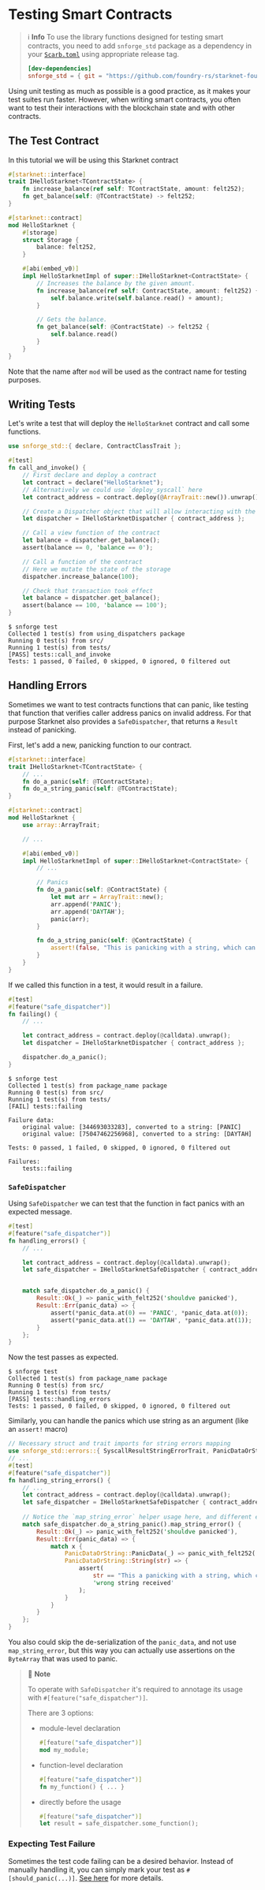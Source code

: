 # Testing Smart Contracts

> ℹ️ **Info**
> To use the library functions designed for testing smart contracts,
> you need to add `snforge_std` package as a dependency in
> your [`Scarb.toml`](https://docs.swmansion.com/scarb/docs/guides/dependencies.html#development-dependencies)
> using appropriate release tag.
>```toml
> [dev-dependencies]
> snforge_std = { git = "https://github.com/foundry-rs/starknet-foundry.git", tag = "v0.12.0" }
> ```

Using unit testing as much as possible is a good practice, as it makes your test suites run faster. However, when
writing smart contracts, you often want to test their interactions with the blockchain state and with other contracts.

## The Test Contract

In this tutorial we will be using this Starknet contract

```rust
#[starknet::interface]
trait IHelloStarknet<TContractState> {
    fn increase_balance(ref self: TContractState, amount: felt252);
    fn get_balance(self: @TContractState) -> felt252;
}

#[starknet::contract]
mod HelloStarknet {
    #[storage]
    struct Storage {
        balance: felt252,
    }

    #[abi(embed_v0)]
    impl HelloStarknetImpl of super::IHelloStarknet<ContractState> {
        // Increases the balance by the given amount.
        fn increase_balance(ref self: ContractState, amount: felt252) {
            self.balance.write(self.balance.read() + amount);
        }

        // Gets the balance.
        fn get_balance(self: @ContractState) -> felt252 {
            self.balance.read()
        }
    }
}
```

Note that the name after `mod` will be used as the contract name for testing purposes.

## Writing Tests

Let's write a test that will deploy the `HelloStarknet` contract and call some functions.

```rust
use snforge_std::{ declare, ContractClassTrait };

#[test]
fn call_and_invoke() {
    // First declare and deploy a contract
    let contract = declare("HelloStarknet");
    // Alternatively we could use `deploy_syscall` here
    let contract_address = contract.deploy(@ArrayTrait::new()).unwrap();

    // Create a Dispatcher object that will allow interacting with the deployed contract
    let dispatcher = IHelloStarknetDispatcher { contract_address };

    // Call a view function of the contract
    let balance = dispatcher.get_balance();
    assert(balance == 0, 'balance == 0');

    // Call a function of the contract
    // Here we mutate the state of the storage
    dispatcher.increase_balance(100);

    // Check that transaction took effect
    let balance = dispatcher.get_balance();
    assert(balance == 100, 'balance == 100');
}
```

```shell
$ snforge test
Collected 1 test(s) from using_dispatchers package
Running 0 test(s) from src/
Running 1 test(s) from tests/
[PASS] tests::call_and_invoke
Tests: 1 passed, 0 failed, 0 skipped, 0 ignored, 0 filtered out
```

## Handling Errors

Sometimes we want to test contracts functions that can panic, like testing that function that verifies caller address
panics on invalid address. For that purpose Starknet also provides a `SafeDispatcher`, that returns a `Result` instead of
panicking.

First, let's add a new, panicking function to our contract.

```rust
#[starknet::interface]
trait IHelloStarknet<TContractState> {
    // ...
    fn do_a_panic(self: @TContractState);
    fn do_a_string_panic(self: @TContractState);
}

#[starknet::contract]
mod HelloStarknet {
    use array::ArrayTrait;

    // ...

    #[abi(embed_v0)]
    impl HelloStarknetImpl of super::IHelloStarknet<ContractState> {
        // ...

        // Panics
        fn do_a_panic(self: @ContractState) {
            let mut arr = ArrayTrait::new();
            arr.append('PANIC');
            arr.append('DAYTAH');
            panic(arr);
        }

        fn do_a_string_panic(self: @ContractState) {
            assert!(false, "This is panicking with a string, which can be longer than 31 characters");
        }
    }
}
```

If we called this function in a test, it would result in a failure.

```rust
#[test]
#[feature("safe_dispatcher")]
fn failing() {
    // ...

    let contract_address = contract.deploy(@calldata).unwrap();
    let dispatcher = IHelloStarknetDispatcher { contract_address };

    dispatcher.do_a_panic();
}
```

```shell
$ snforge test
Collected 1 test(s) from package_name package
Running 0 test(s) from src/
Running 1 test(s) from tests/
[FAIL] tests::failing

Failure data:
    original value: [344693033283], converted to a string: [PANIC]
    original value: [75047462256968], converted to a string: [DAYTAH]

Tests: 0 passed, 1 failed, 0 skipped, 0 ignored, 0 filtered out

Failures:
    tests::failing
```

### `SafeDispatcher`

Using `SafeDispatcher` we can test that the function in fact panics with an expected message.

```rust
#[test]
#[feature("safe_dispatcher")]
fn handling_errors() {
    // ...

    let contract_address = contract.deploy(@calldata).unwrap();
    let safe_dispatcher = IHelloStarknetSafeDispatcher { contract_address };


    match safe_dispatcher.do_a_panic() {
        Result::Ok(_) => panic_with_felt252('shouldve panicked'),
        Result::Err(panic_data) => {
            assert(*panic_data.at(0) == 'PANIC', *panic_data.at(0));
            assert(*panic_data.at(1) == 'DAYTAH', *panic_data.at(1));
        }
    };
}
```

Now the test passes as expected.

```shell
$ snforge test
Collected 1 test(s) from package_name package
Running 0 test(s) from src/
Running 1 test(s) from tests/
[PASS] tests::handling_errors
Tests: 1 passed, 0 failed, 0 skipped, 0 ignored, 0 filtered out
```

Similarly, you can handle the panics which use string as an argument (like an `assert!` macro)

```rust
// Necessary struct and trait imports for string errors mapping
use snforge_std::errors::{ SyscallResultStringErrorTrait, PanicDataOrString };
// ...
#[test]
#[feature("safe_dispatcher")]
fn handling_string_errors() {
    // ...
    let contract_address = contract.deploy(@calldata).unwrap();
    let safe_dispatcher = IHelloStarknetSafeDispatcher { contract_address };
    
    // Notice the `map_string_error` helper usage here, and different error type
    match safe_dispatcher.do_a_string_panic().map_string_error() { 
        Result::Ok(_) => panic_with_felt252('shouldve panicked'),
        Result::Err(panic_data) => {
            match x { 
                PanicDataOrString::PanicData(_) => panic_with_felt252('wrong format'),
                PanicDataOrString::String(str) => {
                    assert(
                        str == "This a panicking with a string, which can be longer", 
                        'wrong string received'
                    );
                }
            }
        }
    };
}
```
You also could skip the de-serialization of the `panic_data`, and not use `map_string_error`, but this way you can actually use assertions on the `ByteArray` that was used to panic. 

> 📝 **Note**
> 
> To operate with `SafeDispatcher` it's required to annotage its usage with `#[feature("safe_dispatcher")]`.
> 
> There are 3 options:
> - module-level declaration
>   ```rust
>   #[feature("safe_dispatcher")]
>   mod my_module;    
>   ```
> - function-level declaration
>   ```rust
>   #[feature("safe_dispatcher")]
>   fn my_function() { ... }    
>   ```
> - directly before the usage
>   ```rust
>   #[feature("safe_dispatcher")]
>   let result = safe_dispatcher.some_function();
>   ```

### Expecting Test Failure

Sometimes the test code failing can be a desired behavior.
Instead of manually handling it, you can simply mark your test as `#[should_panic(...)]`.
[See here](./testing.md#expected-failures) for more details.
